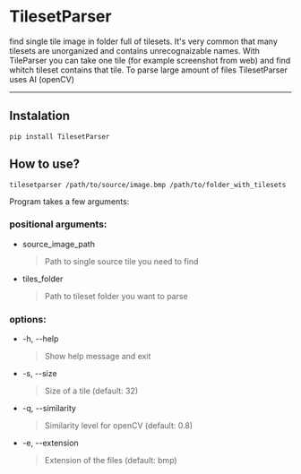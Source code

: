 # TilesetParser

find single tile image in folder full of tilesets. It's very common that many tilesets are unorganized and contains unrecognaizable names. With TileParser you can take one tile (for example screenshot from web) and find whitch tileset contains that tile.
To parse large amount of files TilesetParser uses AI (openCV)

---

## Instalation

```
pip install TilesetParser
```

## How to use?

```
tilesetparser /path/to/source/image.bmp /path/to/folder_with_tilesets
```

Program takes a few arguments:

### positional arguments:

- source_image_path
  > Path to single source tile you need to find
- tiles_folder
  > Path to tileset folder you want to parse

### options:

- -h, --help
  > Show help message and exit
- -s, --size
  > Size of a tile (default: 32)
- -q, --similarity
  > Similarity level for openCV (default: 0.8)
- -e, --extension
  > Extension of the files (default: bmp)
